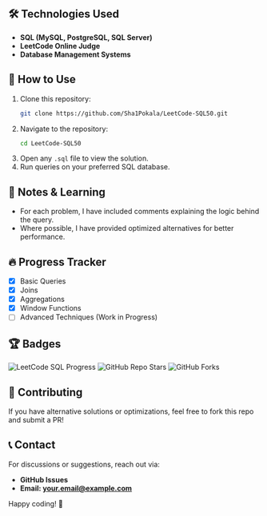 ## 🛠️ Technologies Used
- **SQL (MySQL, PostgreSQL, SQL Server)**
- **LeetCode Online Judge**
- **Database Management Systems**

## 🚀 How to Use
1. Clone this repository:
   ```bash
   git clone https://github.com/Sha1Pokala/LeetCode-SQL50.git
   ```
2. Navigate to the repository:
   ```bash
   cd LeetCode-SQL50
   ```
3. Open any `.sql` file to view the solution.
4. Run queries on your preferred SQL database.

## 📖 Notes & Learning
- For each problem, I have included comments explaining the logic behind the query.
- Where possible, I have provided optimized alternatives for better performance.

## 🔥 Progress Tracker
- [x] Basic Queries
- [x] Joins
- [x] Aggregations
- [x] Window Functions
- [ ] Advanced Techniques (Work in Progress)

## 🏆 Badges
![LeetCode SQL Progress](https://img.shields.io/badge/LeetCode-SQL50-blue)
![GitHub Repo Stars](https://img.shields.io/github/stars/Sha1Pokala/LeetCode-SQL50?style=social)
![GitHub Forks](https://img.shields.io/github/forks/Sha1Pokala/LeetCode-SQL50?style=social)

## 🌟 Contributing
If you have alternative solutions or optimizations, feel free to fork this repo and submit a PR!

## 📞 Contact
For discussions or suggestions, reach out via:
- **GitHub Issues**
- **Email: your.email@example.com**

Happy coding! 🚀

